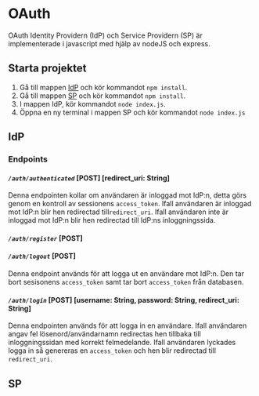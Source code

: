 # OAuth
OAuth Identity Providern (IdP) och Service Providern (SP) är implementerade i javascript med hjälp av nodeJS och express.

## Starta projektet
1. Gå till mappen [IdP](https://github.com/GustavPS/Examensarbete/tree/master/OAuth/IdP) och kör kommandot `npm install`.
2. Gå till mappen [SP](https://github.com/GustavPS/Examensarbete/tree/master/OAuth/SP) och kör kommandot `npm install`.
3. I mappen IdP, kör kommandot `node index.js`.
4. Öppna en ny terminal i mappen SP och kör kommandot `node index.js`


## IdP
### Endpoints
#### *`/auth/authenticated`* **[POST]** [redirect_uri: String]

Denna endpointen kollar om användaren är inloggad mot IdP:n, detta görs genom en kontroll av sessionens `access_token`. Ifall användaren är inloggad mot IdP:n blir hen redirectad till`redirect_uri`. Ifall användaren inte är inloggad mot IdP:n blir hen redirectad till IdP:ns inloggningssida.

#### *`/auth/register`* **[POST]**

#### *`/auth/logout`* **[POST]**

Denna endpoint används för att logga ut en användare mot IdP:n. Den tar bort sesisonens `access_token` samt tar bort `access_token` från databasen.


#### *`/auth/login`* **[POST]** [username: String, password: String, redirect_uri: String]

Denna endpointen används för att logga in en användare. Ifall användaren angav fel lösenord/användarnamn redirectas hen tillbaka till inloggningssidan med korrekt felmedelande. Ifall användaren lyckades logga in så genereras en `access_token` och hen blir redirectad till `redirect_uri`.

## SP

